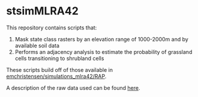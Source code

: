 # stsimMLRA42

This repository contains scripts that:

1) Mask state class rasters by an elevation range of 1000-2000m and by available soil data
2) Performs an adjacency analysis to estimate the probability of grassland cells transitioning to shrubland cells

These scripts build off of those available in [emchristensen/simulations_mlra42/RAP](https://github.com/emchristensen/simulations_mlra42/tree/main/RAP).

A description of the raw data used can be found [here](emchristensen/simulations_mlra42).

